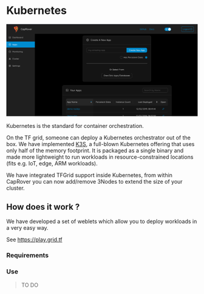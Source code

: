 # Kubernetes 

![](img/caprover_1.png)

Kubernetes is the standard for container orchestration.

On the TF grid, someone can deploy a Kubernetes orchestrator out of the box. We have implemented [K3S](https://k3s.io/), a full-blown Kubernetes offering that uses only half of the memory footprint. It is packaged as a single binary and made more lightweight to run workloads in resource-constrained locations (fits e.g. IoT, edge, ARM workloads).

We have integrated TFGrid support inside Kubernetes, from within CapRover you can now add/remove 3Nodes to extend the size of your cluster.

## How does it work ?

We have developed a set of weblets which allow you to deploy workloads in a very easy way.

See https://play.grid.tf

### Requirements

### Use 

> TO DO 
